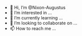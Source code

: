 - 👋 Hi, I’m @Nixon-Augustus
- 👀 I’m interested in ...
- 🌱 I’m currently learning ...
- 💞️ I’m looking to collaborate on ...
- 📫 How to reach me ...

<!---
Nixon-Augustus/Nixon-Augustus is a ✨ special ✨ repository because its `README.md` (this file) appears on your GitHub profile.
You can click the Preview link to take a look at your changes.
--->
